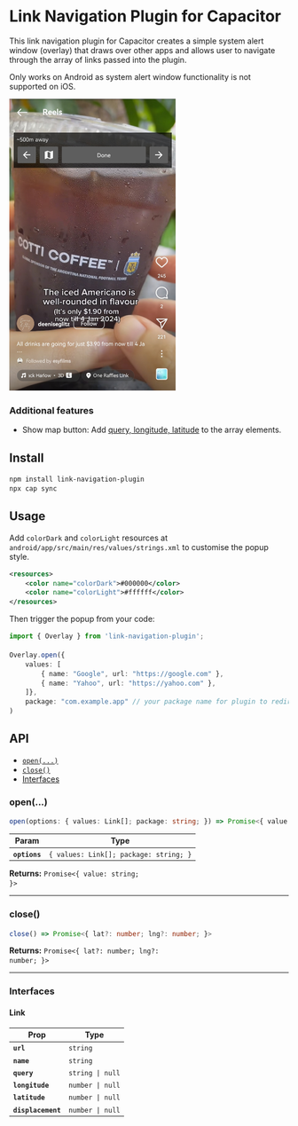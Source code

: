 # Link Navigation Plugin for Capacitor

This link navigation plugin for Capacitor creates a simple system alert window (overlay) that draws over other apps and allows user to navigate through the array of links passed into the plugin.

Only works on Android as system alert window functionality is not supported on iOS.

<img src="https://github.com/huishun98/link-navigation-plugin/blob/main/assets/Example.jpg?raw%253Dtrue" alt="demo.jpg" width="300" />


### Additional features
* Show map button: Add [query, longitude, latitude](#interfaces) to the array elements.

## Install

```bash
npm install link-navigation-plugin
npx cap sync
```

## Usage
Add `colorDark` and `colorLight` resources at `android/app/src/main/res/values/strings.xml` to customise the popup style.

```xml
<resources>
    <color name="colorDark">#000000</color>
    <color name="colorLight">#ffffff</color>
</resources>
```

Then trigger the popup from your code:

```typescript
import { Overlay } from 'link-navigation-plugin';

Overlay.open({ 
    values: [
        { name: "Google", url: "https://google.com" },
        { name: "Yahoo", url: "https://yahoo.com" },
    ]},
    package: "com.example.app" // your package name for plugin to redirect back to
)
```

## API

<docgen-index>

* [`open(...)`](#open)
* [`close()`](#close)
* [Interfaces](#interfaces)

</docgen-index>

<docgen-api>
<!--Update the source file JSDoc comments and rerun docgen to update the docs below-->

### open(...)

```typescript
open(options: { values: Link[]; package: string; }) => Promise<{ value: string; }>
```

| Param         | Type                                              |
| ------------- | ------------------------------------------------- |
| **`options`** | <code>{ values: Link[]; package: string; }</code> |

**Returns:** <code>Promise&lt;{ value: string; }&gt;</code>

--------------------


### close()

```typescript
close() => Promise<{ lat?: number; lng?: number; }>
```

**Returns:** <code>Promise&lt;{ lat?: number; lng?: number; }&gt;</code>

--------------------


### Interfaces


#### Link

| Prop               | Type                        |
| ------------------ | --------------------------- |
| **`url`**          | <code>string</code>         |
| **`name`**         | <code>string</code>         |
| **`query`**        | <code>string \| null</code> |
| **`longitude`**    | <code>number \| null</code> |
| **`latitude`**     | <code>number \| null</code> |
| **`displacement`** | <code>number \| null</code> |

</docgen-api>
